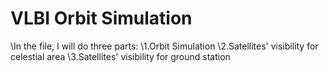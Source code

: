 # VLBI Orbit Simulation
\In the file, I will do three parts:
\1.Orbit Simulation
\2.Satellites' visibility for celestial area
\3.Satellites' visibility for ground station
